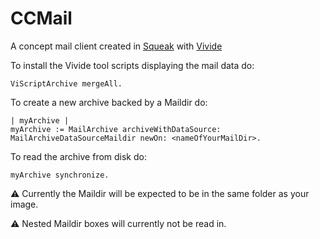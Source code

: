 # CCMail
A concept mail client created in [Squeak](http://squeak.org) with [Vivide](https://github.com/hpi-swa/vivide)

To install the Vivide tool scripts displaying the mail data do:

```smalltalk
ViScriptArchive mergeAll.
```

To create a new archive backed by a Maildir do:

```smalltalk
| myArchive |
myArchive := MailArchive archiveWithDataSource: MailArchiveDataSourceMaildir newOn: <nameOfYourMailDir>.
```

To read the archive from disk do:

```smalltalk
myArchive synchronize.
```

:warning: Currently the Maildir will be expected to be in the same folder as your image.

:warning: Nested Maildir boxes will currently not be read in.
